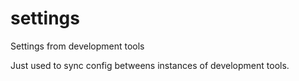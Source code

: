 # settings
Settings from development tools

Just used to sync config betweens instances of development tools.
